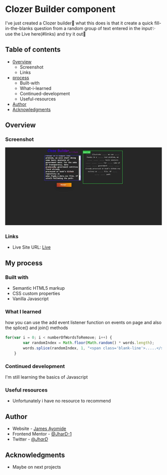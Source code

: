 # Clozer Builder component 

I've just created a Clozer builder🎉
what this does is that it create a quick fill-in-the-blanks question from a random group of text entered in the input✨
use the Live here(#links) and try it out💯

## Table of contents

- [0verview](#overview)
  - Screenshot
  - Links
- [process](#my-process)
  - Built-with
  - What-i-learned
  - Continued-development
  - Useful-resources
- [Author](#Author)
- [Acknowledgments](#Acknowledgments)

## Overview
### Screenshot

![Screenshot](https://github.com/JharD-1/Cloze-Builder/blob/main/img/overview220d4587-e206-4da1-928c-a004c3fec95b)

### Links

- Live Site URL: [Live](https://cloze-builder.vercel.app/)

## My process

### Built with

- Semantic HTML5 markup
- CSS custom properties
- Vanilla Javascript 


### What I learned
how you can use the add event listener function on events on page
and also the splice() and join() methods

```js
for(var i = 0; i < numberOfWordsToRemove; i++) {
        var randomIndex = Math.floor(Math.random() * words.length);
        words.splice(randomIndex, 1, "<span class='blank-line'>.....</span>");
    }
```

### Continued development

I'm still learning the basics of Javascript 

### Useful resources

- Unfortunately i have no resource to recommend


## Author

- Website - [James Ayomide]()
- Frontend Mentor - [@JharD-1](https://www.frontendmentor.io/profile/JharD-1)
- Twitter - [@_JharD_](https://www.twitter.com/@_JharD_)

## Acknowledgments
- Maybe on next projects
